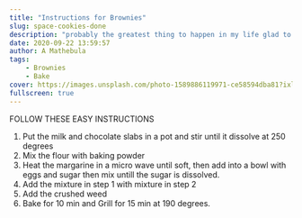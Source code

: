 ```yaml
---
title: "Instructions for Brownies"
slug: space-cookies-done
description: "probably the greatest thing to happen in my life glad to be able to share this with you."
date: 2020-09-22 13:59:57
author: A Mathebula
tags:
    - Brownies
    - Bake
cover: https://images.unsplash.com/photo-1589886119971-ce58594dba81?ixlib=rb-1.2.1&ixid=eyJhcHBfaWQiOjEyMDd9&w=1000&q=80
fullscreen: true
---
```

FOLLOW THESE EASY INSTRUCTIONS

1. Put the milk and chocolate slabs in a pot and stir until it dissolve at 250 degrees
2. Mix the flour with baking powder
3. Heat the margarine in a micro wave until soft, then add into a bowl with eggs and sugar then mix untill  the sugar is dissolved.
4. Add the mixture in step 1 with mixture in step 2
5. Add the crushed weed
6. Bake for 10 min and Grill for 15 min at 190 degrees.